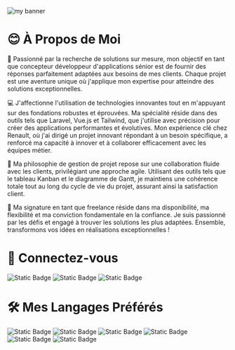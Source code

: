 
<img align="center" src="https://github.com/vin-vui/vin-vui/assets/10599829/65d03845-51c7-4416-bc80-41b91ce6cdf0" alt="my banner">


# 😊 À Propos de Moi

<p>
🚀 Passionné par la recherche de solutions sur mesure, mon objectif en tant que concepteur développeur d'applications sénior est de fournir des réponses parfaitement adaptées aux besoins de mes clients. Chaque projet est une aventure unique où j'applique mon     expertise pour atteindre des solutions exceptionnelles.

💻 J'affectionne l'utilisation de technologies innovantes tout en m'appuyant sur des fondations robustes et éprouvées. Ma spécialité réside dans des outils tels que Laravel, Vue.js et Tailwind, que j'utilise avec précision pour créer des applications performantes et évolutives. Mon expérience clé chez Renault, où j'ai dirigé un projet innovant répondant à un besoin spécifique, a renforcé ma capacité à innover et à collaborer efficacement avec les équipes métier.

🔄 Ma philosophie de gestion de projet repose sur une collaboration fluide avec les clients, privilégiant une approche agile. Utilisant des outils tels que le tableau Kanban et le diagramme de Gantt, je maintiens une cohérence totale tout au long du cycle de vie du projet, assurant ainsi la satisfaction client.

💬 Ma signature en tant que freelance réside dans ma disponibilité, ma flexibilité et ma conviction fondamentale en la confiance. Je suis passionné par les défis et engagé à trouver les solutions les plus adaptées. Ensemble, transformons vos idées en réalisations exceptionnelles !
</p>


# 🤝 Connectez-vous

![Static Badge](https://img.shields.io/badge/mon_site_web-grey?style=for-the-badge&logo=framework&color=%2349CC68&link=https://vinvui.com)
![Static Badge](https://img.shields.io/badge/mon_cv-grey?style=for-the-badge&logo=readdotcv&color=%23F8991C&link=https://cv.vinvui.com)
![Static Badge](https://img.shields.io/badge/linkedin-grey?style=for-the-badge&logo=linkedin&color=%230A66C2&link=https://www.linkedin.com/in/vincent-vuillemin-a1ba15158%2F)


# 🛠️ Mes Langages Préférés 

![Static Badge](https://img.shields.io/badge/laravel-grey?style=for-the-badge&logo=laravel&link=https://laravel.com)
![Static Badge](https://img.shields.io/badge/vue-grey?style=for-the-badge&logo=vuedotjs&link=https://vuejs.org)
![Static Badge](https://img.shields.io/badge/tailwindcss-grey?style=for-the-badge&logo=tailwindcss&link=https://tailwindcss.com)
![Static Badge](https://img.shields.io/badge/livewire-grey?style=for-the-badge&logo=livewire&link=https://laravel-livewire.com)
![Static Badge](https://img.shields.io/badge/alpine.js-grey?style=for-the-badge&logo=alpinedotjs&link=https://alpinejs.dev)
![Static Badge](https://img.shields.io/badge/pwa-grey?style=for-the-badge&logo=pwa&link=https://developer.mozilla.org/fr/docs/Web/Progressive_web_apps)


